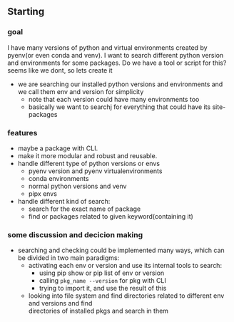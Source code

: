## Starting
### goal
I have many versions of python and virtual environments created by pyenv(or even conda and venv).
I want to search different python version and environments for some packages.
Do we have a tool or script for this? seems like we dont, so lets create it
- we are searching our installed python versions and environments and we call them env and version for simplicity
    - note that each version could have many environments too
    - basically we want to searchj for everything that could have its site-packages   

### features
- maybe a package with CLI. 
- make it more modular and robust and reusable.
- handle different type of python versions or envs
    - pyenv version and pyenv virtualenvironments
    - conda environments
    - normal python versions and venv
    - pipx envs
- handle different kind of search: 
    - search for the exact name of package
    - find or packages related to given keyword(containing it)

### some discussion and decicion making

- searching and checking could be implemented many ways, which can be divided in two main paradigms:
    - activating each env or version and use its internal tools to search:
        - using pip show or pip list of env or version
        - calling `pkg_name --version` for pkg with CLI
        - trying to import it, and use the result of this
    - looking into file system and find directories related to different env and versions and find  
    directories of installed pkgs and search in them


